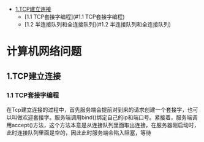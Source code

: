 - [1.TCP建立连接](#1.TCP建立连接)
  - [1.1 TCP套接字编程](#1.1 TCP套接字编程)
  - [1.2 半连接队列和全连接队列](#1.2 半连接队列和全连接队列)



# 计算机网络问题

## 1.TCP建立连接

### 1.1 TCP套接字编程

在Tcp建立连接的过程中，首先服务端会提前对到来的请求创建一个套接字，也可以叫做欢迎套接字。服务端调用bind()绑定自己的ip和端口号。紧接着，服务端调用accept()方法，这个方法本意是从连接队列里面取出连接，在服务器刚启动时，此时连接队列里面是空的，因此此时服务端会陷入阻塞，等待

